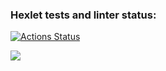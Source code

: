 ### Hexlet tests and linter status:
[![Actions Status](https://github.com/edvin3i/python-project-49/workflows/hexlet-check/badge.svg)](https://github.com/edvin3i/python-project-49/actions)

<a href="https://codeclimate.com/github/edvin3i/python-project-49/maintainability"><img src="https://api.codeclimate.com/v1/badges/365d27a7ab04a57cda93/maintainability" /></a>
